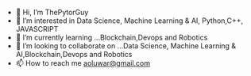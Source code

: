 - 👋 Hi, I’m ThePytorGuy
- 👀 I’m interested in Data Science, Machine Learning & AI, Python,C++, JAVASCRIPT
- 🌱 I’m currently learning ...Blockchain,Devops and Robotics
- 💞️ I’m looking to collaborate on ...Data Science, Machine Learning & AI,Blockchain,Devops and Robotics
- 📫 How to reach me aoluwar@gmail.com

<!---
aoluwar/aoluwar is a ✨ special ✨ repository because its `README.md` (this file) appears on your GitHub profile.
You can click the Preview link to take a look at your changes.
--->

